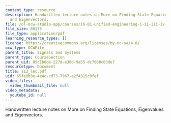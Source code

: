 ```yaml
---
content_type: resource
description: Handwritten lecture notes on More on Finding State Equations, Eigenvalues
  and Eigenvectors.
file: /ol-ocw-studio-app/courses/16-01-unified-engineering-i-ii-iii-iv-fall-2005-spring-2006/65fe8b3e4e4ccd737967e2f4315c0fef_s12_lec.pdf
file_size: 68175
file_type: application/pdf
learning_resource_types: []
license: https://creativecommons.org/licenses/by-nc-sa/4.0/
ocw_type: OCWFile
parent_title: Signals and Systems
parent_type: CourseSection
parent_uid: 85c1b0de-227d-e38d-9a55-dc7008c03de7
resourcetype: Document
title: s12_lec.pdf
uid: 65fe8b3e-4e4c-cd73-7967-e2f4315c0fef
video_files:
  video_thumbnail_file: null
video_metadata:
  youtube_id: null
---
```

Handwritten lecture notes on More on Finding State Equations, Eigenvalues and Eigenvectors.